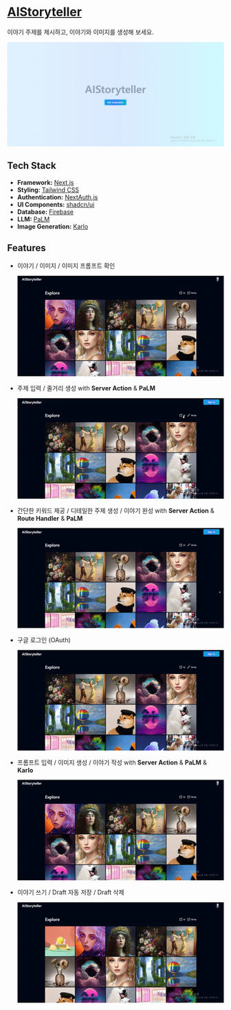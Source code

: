 # [AIStoryteller](https://aistoryteller-nh.vercel.app/)

이야기 주제를 제시하고, 이야기와 이미지를 생성해 보세요.

![landing-page](/public/landing-page.png)

## Tech Stack

- **Framework:** [Next.js](https://nextjs.org)
- **Styling:** [Tailwind CSS](https://tailwindcss.com)
- **Authentication:** [NextAuth.js](https://next-auth.js.org/)
- **UI Components:** [shadcn/ui](https://ui.shadcn.com)
- **Database:** [Firebase](https://firebase.google.com/?hl=ko)
- **LLM:** [PaLM](https://developers.generativeai.google/guide/palm_api_overview)
- **Image Generation:** [Karlo](https://developers.kakao.com/product/karlo)

## Features

- 이야기 / 이미지 / 이미지 프롬프트 확인

  ![1](/public/1.gif)

- 주제 입력 / 줄거리 생성 with **Server Action** & **PaLM**

  ![2](/public/2.gif)

- 간단한 키워드 제공 / 디테일한 주제 생성 / 이야기 완성 with **Server Action** & **Route Handler** & **PaLM**

  ![3](/public/3.gif)

- 구글 로그인 (OAuth)

  ![4](/public/4.gif)

- 프롬프트 입력 / 이미지 생성 / 이야기 작성 with **Server Action** & **PaLM** & **Karlo**

  ![5](/public/5.gif)

- 이야기 쓰기 / Draft 자동 저장 / Draft 삭제

  ![6](/public/6.gif)
